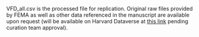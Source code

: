 VFD_all.csv is the processed file for replication. Original raw files provided by FEMA as well as other data referenced in the manuscript are available upon request (will be available on Harvard Dataverse at [this link](https://doi.org/10.7910/DVN/ZLKBJ5) pending curation team approval). 
